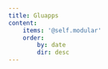 ```yaml
---
title: Gluapps
content:
    items: '@self.modular'
    order:
        by: date
        dir: desc
---
```


